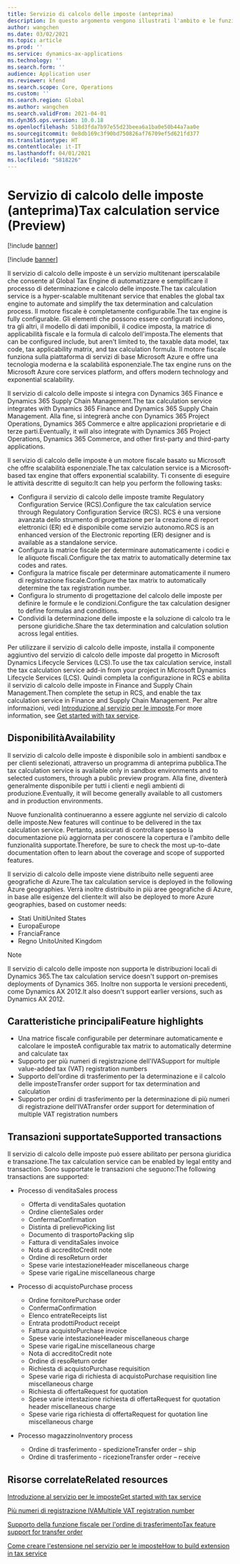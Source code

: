 ```yaml
---
title: Servizio di calcolo delle imposte (anteprima)
description: In questo argomento vengono illustrati l'ambito e le funzionalità generali del servizio di calcolo delle imposte.
author: wangchen
ms.date: 03/02/2021
ms.topic: article
ms.prod: ''
ms.service: dynamics-ax-applications
ms.technology: ''
ms.search.form: ''
audience: Application user
ms.reviewer: kfend
ms.search.scope: Core, Operations
ms.custom: ''
ms.search.region: Global
ms.author: wangchen
ms.search.validFrom: 2021-04-01
ms.dyn365.ops.version: 10.0.18
ms.openlocfilehash: 518d3fda7b97e55d23beea6a1ba0e50b44a7aa0e
ms.sourcegitcommit: 0e8db169c3f90bd750826af76709ef5d621fd377
ms.translationtype: HT
ms.contentlocale: it-IT
ms.lasthandoff: 04/01/2021
ms.locfileid: "5818226"
---
```

# <a name="tax-calculation-service-preview"></a><span data-ttu-id="2d25d-103">Servizio di calcolo delle imposte (anteprima)</span><span class="sxs-lookup"><span data-stu-id="2d25d-103">Tax calculation service (Preview)</span></span>

[!include [banner](../includes/banner.md)]

[!include [banner](../includes/preview-banner.md)]

<span data-ttu-id="2d25d-104">Il servizio di calcolo delle imposte è un servizio multitenant iperscalabile che consente al Global Tax Engine di automatizzare e semplificare il processo di determinazione e calcolo delle imposte.</span><span class="sxs-lookup"><span data-stu-id="2d25d-104">The tax calculation service is a hyper-scalable multitenant service that enables the global tax engine to automate and simplify the tax determination and calculation process.</span></span> <span data-ttu-id="2d25d-105">Il motore fiscale è completamente configurabile.</span><span class="sxs-lookup"><span data-stu-id="2d25d-105">The tax engine is fully configurable.</span></span> <span data-ttu-id="2d25d-106">Gli elementi che possono essere configurati includono, tra gli altri, il modello di dati imponibili, il codice imposta, la matrice di applicabilità fiscale e la formula di calcolo dell'imposta.</span><span class="sxs-lookup"><span data-stu-id="2d25d-106">The elements that can be configured include, but aren't limited to, the taxable data model, tax code, tax applicability matrix, and tax calculation formula.</span></span> <span data-ttu-id="2d25d-107">Il motore fiscale funziona sulla piattaforma di servizi di base Microsoft Azure e offre una tecnologia moderna e la scalabilità esponenziale.</span><span class="sxs-lookup"><span data-stu-id="2d25d-107">The tax engine runs on the Microsoft Azure core services platform, and offers modern technology and exponential scalability.</span></span>

<span data-ttu-id="2d25d-108">Il servizio di calcolo delle imposte si integra con Dynamics 365 Finance e Dynamics 365 Supply Chain Management.</span><span class="sxs-lookup"><span data-stu-id="2d25d-108">The tax calculation service integrates with Dynamics 365 Finance and Dynamics 365 Supply Chain Management.</span></span> <span data-ttu-id="2d25d-109">Alla fine, si integrerà anche con Dynamics 365 Project Operations, Dynamics 365 Commerce e altre applicazioni proprietarie e di terze parti.</span><span class="sxs-lookup"><span data-stu-id="2d25d-109">Eventually, it will also integrate with Dynamics 365 Project Operations, Dynamics 365 Commerce, and other first-party and third-party applications.</span></span>

<span data-ttu-id="2d25d-110">Il servizio di calcolo delle imposte è un motore fiscale basato su Microsoft che offre scalabilità esponenziale.</span><span class="sxs-lookup"><span data-stu-id="2d25d-110">The tax calculation service is a Microsoft-based tax engine that offers exponential scalability.</span></span> <span data-ttu-id="2d25d-111">Ti consente di eseguire le attività descritte di seguito:</span><span class="sxs-lookup"><span data-stu-id="2d25d-111">It can help you perform the following tasks:</span></span>

- <span data-ttu-id="2d25d-112">Configura il servizio di calcolo delle imposte tramite Regulatory Configuration Service (RCS).</span><span class="sxs-lookup"><span data-stu-id="2d25d-112">Configure the tax calculation service through Regulatory Configuration Service (RCS).</span></span> <span data-ttu-id="2d25d-113">RCS è una versione avanzata dello strumento di progettazione per la creazione di report elettronici (ER) ed è disponibile come servizio autonomo.</span><span class="sxs-lookup"><span data-stu-id="2d25d-113">RCS is an enhanced version of the Electronic reporting (ER) designer and is available as a standalone service.</span></span>
- <span data-ttu-id="2d25d-114">Configura la matrice fiscale per determinare automaticamente i codici e le aliquote fiscali.</span><span class="sxs-lookup"><span data-stu-id="2d25d-114">Configure the tax matrix to automatically determine tax codes and rates.</span></span>
- <span data-ttu-id="2d25d-115">Configura la matrice fiscale per determinare automaticamente il numero di registrazione fiscale.</span><span class="sxs-lookup"><span data-stu-id="2d25d-115">Configure the tax matrix to automatically determine the tax registration number.</span></span>
- <span data-ttu-id="2d25d-116">Configura lo strumento di progettazione del calcolo delle imposte per definire le formule e le condizioni.</span><span class="sxs-lookup"><span data-stu-id="2d25d-116">Configure the tax calculation designer to define formulas and conditions.</span></span>
- <span data-ttu-id="2d25d-117">Condividi la determinazione delle imposte e la soluzione di calcolo tra le persone giuridiche.</span><span class="sxs-lookup"><span data-stu-id="2d25d-117">Share the tax determination and calculation solution across legal entities.</span></span>

<span data-ttu-id="2d25d-118">Per utilizzare il servizio di calcolo delle imposte, installa il componente aggiuntivo del servizio di calcolo delle imposte dal progetto in Microsoft Dynamics Lifecycle Services (LCS).</span><span class="sxs-lookup"><span data-stu-id="2d25d-118">To use the tax calculation service, install the tax calculation service add-in from your project in Microsoft Dynamics Lifecycle Services (LCS).</span></span> <span data-ttu-id="2d25d-119">Quindi completa la configurazione in RCS e abilita il servizio di calcolo delle imposte in Finance and Supply Chain Management.</span><span class="sxs-lookup"><span data-stu-id="2d25d-119">Then complete the setup in RCS, and enable the tax calculation service in Finance and Supply Chain Management.</span></span> <span data-ttu-id="2d25d-120">Per altre informazioni, vedi [Introduzione al servizio per le imposte](https://go.microsoft.com/fwlink/?linkid=2138482).</span><span class="sxs-lookup"><span data-stu-id="2d25d-120">For more information, see [Get started with tax service](https://go.microsoft.com/fwlink/?linkid=2138482).</span></span>

## <a name="availability"></a><span data-ttu-id="2d25d-121">Disponibilità</span><span class="sxs-lookup"><span data-stu-id="2d25d-121">Availability</span></span>

<span data-ttu-id="2d25d-122">Il servizio di calcolo delle imposte è disponibile solo in ambienti sandbox e per clienti selezionati, attraverso un programma di anteprima pubblica.</span><span class="sxs-lookup"><span data-stu-id="2d25d-122">The tax calculation service is available only in sandbox environments and to selected customers, through a public preview program.</span></span> <span data-ttu-id="2d25d-123">Alla fine, diventerà generalmente disponibile per tutti i clienti e negli ambienti di produzione.</span><span class="sxs-lookup"><span data-stu-id="2d25d-123">Eventually, it will become generally available to all customers and in production environments.</span></span>

<span data-ttu-id="2d25d-124">Nuove funzionalità continueranno a essere aggiunte nel servizio di calcolo delle imposte.</span><span class="sxs-lookup"><span data-stu-id="2d25d-124">New features will continue to be delivered in the tax calculation service.</span></span> <span data-ttu-id="2d25d-125">Pertanto, assicurati di controllare spesso la documentazione più aggiornata per conoscere la copertura e l'ambito delle funzionalità supportate.</span><span class="sxs-lookup"><span data-stu-id="2d25d-125">Therefore, be sure to check the most up-to-date documentation often to learn about the coverage and scope of supported features.</span></span>

<span data-ttu-id="2d25d-126">Il servizio di calcolo delle imposte viene distribuito nelle seguenti aree geografiche di Azure.</span><span class="sxs-lookup"><span data-stu-id="2d25d-126">The tax calculation service is deployed in the following Azure geographies.</span></span> <span data-ttu-id="2d25d-127">Verrà inoltre distribuito in più aree geografiche di Azure, in base alle esigenze del cliente:</span><span class="sxs-lookup"><span data-stu-id="2d25d-127">It will also be deployed to more Azure geographies, based on customer needs:</span></span>

- <span data-ttu-id="2d25d-128">Stati Uniti</span><span class="sxs-lookup"><span data-stu-id="2d25d-128">United States</span></span>
- <span data-ttu-id="2d25d-129">Europa</span><span class="sxs-lookup"><span data-stu-id="2d25d-129">Europe</span></span>
- <span data-ttu-id="2d25d-130">Francia</span><span class="sxs-lookup"><span data-stu-id="2d25d-130">France</span></span>
- <span data-ttu-id="2d25d-131">Regno Unito</span><span class="sxs-lookup"><span data-stu-id="2d25d-131">United Kingdom</span></span>

> [!NOTE]
> <span data-ttu-id="2d25d-132">Il servizio di calcolo delle imposte non supporta le distribuzioni locali di Dynamics 365.</span><span class="sxs-lookup"><span data-stu-id="2d25d-132">The tax calculation service doesn't support on-premises deployments of Dynamics 365.</span></span> <span data-ttu-id="2d25d-133">Inoltre non supporta le versioni precedenti, come Dynamics AX 2012.</span><span class="sxs-lookup"><span data-stu-id="2d25d-133">It also doesn't support earlier versions, such as Dynamics AX 2012.</span></span>

## <a name="feature-highlights"></a><span data-ttu-id="2d25d-134">Caratteristiche principali</span><span class="sxs-lookup"><span data-stu-id="2d25d-134">Feature highlights</span></span>

- <span data-ttu-id="2d25d-135">Una matrice fiscale configurabile per determinare automaticamente e calcolare le imposte</span><span class="sxs-lookup"><span data-stu-id="2d25d-135">A configurable tax matrix to automatically determine and calculate tax</span></span>
- <span data-ttu-id="2d25d-136">Supporto per più numeri di registrazione dell'IVA</span><span class="sxs-lookup"><span data-stu-id="2d25d-136">Support for multiple value-added tax (VAT) registration numbers</span></span>
- <span data-ttu-id="2d25d-137">Supporto dell'ordine di trasferimento per la determinazione e il calcolo delle imposte</span><span class="sxs-lookup"><span data-stu-id="2d25d-137">Transfer order support for tax determination and calculation</span></span>
- <span data-ttu-id="2d25d-138">Supporto per ordini di trasferimento per la determinazione di più numeri di registrazione dell'IVA</span><span class="sxs-lookup"><span data-stu-id="2d25d-138">Transfer order support for determination of multiple VAT registration numbers</span></span>

## <a name="supported-transactions"></a><span data-ttu-id="2d25d-139">Transazioni supportate</span><span class="sxs-lookup"><span data-stu-id="2d25d-139">Supported transactions</span></span>

<span data-ttu-id="2d25d-140">Il servizio di calcolo delle imposte può essere abilitato per persona giuridica e transazione.</span><span class="sxs-lookup"><span data-stu-id="2d25d-140">The tax calculation service can be enabled by legal entity and transaction.</span></span> <span data-ttu-id="2d25d-141">Sono supportate le transazioni che seguono:</span><span class="sxs-lookup"><span data-stu-id="2d25d-141">The following transactions are supported:</span></span>

- <span data-ttu-id="2d25d-142">Processo di vendita</span><span class="sxs-lookup"><span data-stu-id="2d25d-142">Sales process</span></span>

    - <span data-ttu-id="2d25d-143">Offerta di vendita</span><span class="sxs-lookup"><span data-stu-id="2d25d-143">Sales quotation</span></span>
    - <span data-ttu-id="2d25d-144">Ordine cliente</span><span class="sxs-lookup"><span data-stu-id="2d25d-144">Sales order</span></span>
    - <span data-ttu-id="2d25d-145">Conferma</span><span class="sxs-lookup"><span data-stu-id="2d25d-145">Confirmation</span></span>
    - <span data-ttu-id="2d25d-146">Distinta di prelievo</span><span class="sxs-lookup"><span data-stu-id="2d25d-146">Picking list</span></span>
    - <span data-ttu-id="2d25d-147">Documento di trasporto</span><span class="sxs-lookup"><span data-stu-id="2d25d-147">Packing slip</span></span>
    - <span data-ttu-id="2d25d-148">Fattura di vendita</span><span class="sxs-lookup"><span data-stu-id="2d25d-148">Sales invoice</span></span>
    - <span data-ttu-id="2d25d-149">Nota di accredito</span><span class="sxs-lookup"><span data-stu-id="2d25d-149">Credit note</span></span>
    - <span data-ttu-id="2d25d-150">Ordine di reso</span><span class="sxs-lookup"><span data-stu-id="2d25d-150">Return order</span></span>
    - <span data-ttu-id="2d25d-151">Spese varie intestazione</span><span class="sxs-lookup"><span data-stu-id="2d25d-151">Header miscellaneous charge</span></span>
    - <span data-ttu-id="2d25d-152">Spese varie riga</span><span class="sxs-lookup"><span data-stu-id="2d25d-152">Line miscellaneous charge</span></span>

- <span data-ttu-id="2d25d-153">Processo di acquisto</span><span class="sxs-lookup"><span data-stu-id="2d25d-153">Purchase process</span></span>

    - <span data-ttu-id="2d25d-154">Ordine fornitore</span><span class="sxs-lookup"><span data-stu-id="2d25d-154">Purchase order</span></span>
    - <span data-ttu-id="2d25d-155">Conferma</span><span class="sxs-lookup"><span data-stu-id="2d25d-155">Confirmation</span></span>
    - <span data-ttu-id="2d25d-156">Elenco entrate</span><span class="sxs-lookup"><span data-stu-id="2d25d-156">Receipts list</span></span>
    - <span data-ttu-id="2d25d-157">Entrata prodotti</span><span class="sxs-lookup"><span data-stu-id="2d25d-157">Product receipt</span></span>
    - <span data-ttu-id="2d25d-158">Fattura acquisto</span><span class="sxs-lookup"><span data-stu-id="2d25d-158">Purchase invoice</span></span>
    - <span data-ttu-id="2d25d-159">Spese varie intestazione</span><span class="sxs-lookup"><span data-stu-id="2d25d-159">Header miscellaneous charge</span></span>
    - <span data-ttu-id="2d25d-160">Spese varie riga</span><span class="sxs-lookup"><span data-stu-id="2d25d-160">Line miscellaneous charge</span></span>
    - <span data-ttu-id="2d25d-161">Nota di accredito</span><span class="sxs-lookup"><span data-stu-id="2d25d-161">Credit note</span></span>
    - <span data-ttu-id="2d25d-162">Ordine di reso</span><span class="sxs-lookup"><span data-stu-id="2d25d-162">Return order</span></span>
    - <span data-ttu-id="2d25d-163">Richiesta di acquisto</span><span class="sxs-lookup"><span data-stu-id="2d25d-163">Purchase requisition</span></span>
    - <span data-ttu-id="2d25d-164">Spese varie riga di richiesta di acquisto</span><span class="sxs-lookup"><span data-stu-id="2d25d-164">Purchase requisition line miscellaneous charge</span></span>
    - <span data-ttu-id="2d25d-165">Richiesta di offerta</span><span class="sxs-lookup"><span data-stu-id="2d25d-165">Request for quotation</span></span>
    - <span data-ttu-id="2d25d-166">Spese varie intestazione richiesta di offerta</span><span class="sxs-lookup"><span data-stu-id="2d25d-166">Request for quotation header miscellaneous charge</span></span>
    - <span data-ttu-id="2d25d-167">Spese varie riga richiesta di offerta</span><span class="sxs-lookup"><span data-stu-id="2d25d-167">Request for quotation line miscellaneous charge</span></span>

- <span data-ttu-id="2d25d-168">Processo magazzino</span><span class="sxs-lookup"><span data-stu-id="2d25d-168">Inventory process</span></span>

    - <span data-ttu-id="2d25d-169">Ordine di trasferimento - spedizione</span><span class="sxs-lookup"><span data-stu-id="2d25d-169">Transfer order – ship</span></span>
    - <span data-ttu-id="2d25d-170">Ordine di trasferimento - ricezione</span><span class="sxs-lookup"><span data-stu-id="2d25d-170">Transfer order – receive</span></span>

## <a name="related-resources"></a><span data-ttu-id="2d25d-171">Risorse correlate</span><span class="sxs-lookup"><span data-stu-id="2d25d-171">Related resources</span></span>

[<span data-ttu-id="2d25d-172">Introduzione al servizio per le imposte</span><span class="sxs-lookup"><span data-stu-id="2d25d-172">Get started with tax service</span></span>](https://go.microsoft.com/fwlink/?linkid=2138482)

[<span data-ttu-id="2d25d-173">Più numeri di registrazione IVA</span><span class="sxs-lookup"><span data-stu-id="2d25d-173">Multiple VAT registration number</span></span>](https://go.microsoft.com/fwlink/?linkid=2153387)

[<span data-ttu-id="2d25d-174">Supporto della funzione fiscale per l'ordine di trasferimento</span><span class="sxs-lookup"><span data-stu-id="2d25d-174">Tax feature support for transfer order</span></span>](https://go.microsoft.com/fwlink/?linkid=2153388)

[<span data-ttu-id="2d25d-175">Come creare l'estensione nel servizio per le imposte</span><span class="sxs-lookup"><span data-stu-id="2d25d-175">How to build extension in tax service</span></span>](https://go.microsoft.com/fwlink/?linkid=2138483)
